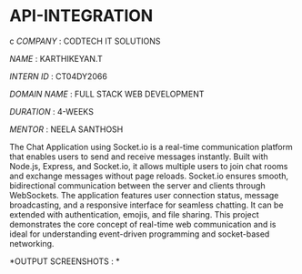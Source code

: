 # API-INTEGRATION
c
*COMPANY* : CODTECH IT SOLUTIONS

*NAME* : KARTHIKEYAN.T

*INTERN ID* : CT04DY2066

*DOMAIN NAME* : FULL STACK WEB DEVELOPMENT

*DURATION* : 4-WEEKS

*MENTOR* : NEELA SANTHOSH

The Chat Application using Socket.io is a real-time communication platform that enables users to send and receive messages instantly. Built with Node.js, Express, and Socket.io, it allows multiple users to join chat rooms and exchange messages without page reloads. Socket.io ensures smooth, bidirectional communication between the server and clients through WebSockets. The application features user connection status, message broadcasting, and a responsive interface for seamless chatting. It can be extended with authentication, emojis, and file sharing. This project demonstrates the core concept of real-time web communication and is ideal for understanding event-driven programming and socket-based networking.

*OUTPUT SCREENSHOTS : *

